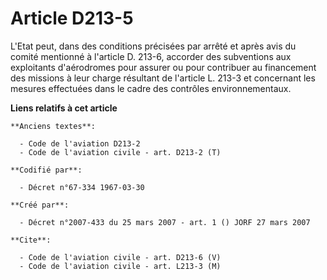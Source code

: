 # Article D213-5

L'Etat peut, dans des conditions précisées par arrêté et après avis du comité mentionné à l'article D. 213-6, accorder des
subventions aux exploitants d'aérodromes pour assurer ou pour contribuer au financement des missions à leur charge résultant
de l'article L. 213-3 et concernant les mesures effectuées dans le cadre des contrôles environnementaux.

**Liens relatifs à cet article**

	**Anciens textes**:

	  - Code de l'aviation D213-2
	  - Code de l'aviation civile - art. D213-2 (T)

	**Codifié par**:

	  - Décret n°67-334 1967-03-30

	**Créé par**:

	  - Décret n°2007-433 du 25 mars 2007 - art. 1 () JORF 27 mars 2007

	**Cite**:

	  - Code de l'aviation civile - art. D213-6 (V)
	  - Code de l'aviation civile - art. L213-3 (M)
